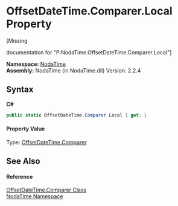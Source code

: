 # OffsetDateTime.Comparer.Local Property 
 

\[Missing <summary> documentation for "P:NodaTime.OffsetDateTime.Comparer.Local"\]

**Namespace:**&nbsp;<a href="N_NodaTime">NodaTime</a><br />**Assembly:**&nbsp;NodaTime (in NodaTime.dll) Version: 2.2.4

## Syntax

**C#**<br />
``` C#
public static OffsetDateTime.Comparer Local { get; }
```


#### Property Value
Type: <a href="T_NodaTime_OffsetDateTime_Comparer">OffsetDateTime.Comparer</a>

## See Also


#### Reference
<a href="T_NodaTime_OffsetDateTime_Comparer">OffsetDateTime.Comparer Class</a><br /><a href="N_NodaTime">NodaTime Namespace</a><br />